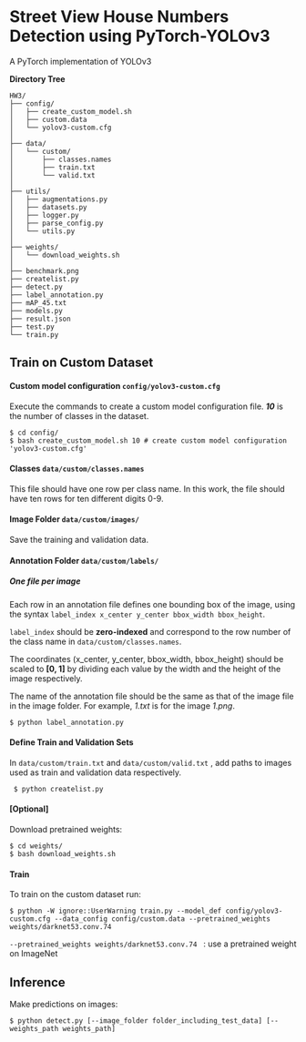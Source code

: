 # Street View House Numbers Detection using PyTorch-YOLOv3
A PyTorch implementation of YOLOv3

**Directory Tree**
```
HW3/
├── config/
│   ├── create_custom_model.sh
│   ├── custom.data
│   └── yolov3-custom.cfg
│
├── data/
│   └── custom/
│       ├── classes.names
│       ├── train.txt
│       └── valid.txt
│
├── utils/
│   ├── augmentations.py
│   ├── datasets.py
│   ├── logger.py
│   ├── parse_config.py
│   └── utils.py
│
├── weights/
│   └── download_weights.sh
│
├── benchmark.png
├── createlist.py
├── detect.py
├── label_annotation.py
├── mAP_45.txt
├── models.py
├── result.json
├── test.py
└── train.py
```

## Train on Custom Dataset

#### Custom model configuration ```config/yolov3-custom.cfg```
Execute the commands to create a custom model configuration file.
***10*** is the number of classes in the dataset.

```
$ cd config/                                
$ bash create_custom_model.sh 10 # create custom model configuration 'yolov3-custom.cfg'
```

#### Classes `data/custom/classes.names`
This file should have one row per class name. In this work, the file should have ten rows for ten different digits 0-9.

#### Image Folder `data/custom/images/`
Save the training and validation data.

#### Annotation Folder `data/custom/labels/`
##### **One file per image**
Each row in an annotation file defines one bounding box of the image, using the syntax `label_index x_center y_center bbox_width bbox_height`.

`label_index` should be **zero-indexed** and correspond to the row number of the class name in `data/custom/classes.names`. 

The coordinates (x_center, y_center, bbox_width, bbox_height) should be scaled to **[0, 1]** by dividing each value by the width and the height of the image respectively. 

The name of the annotation file should be the same as that of the image file in the image folder. For example, *1.txt* is for the image *1.png*.

```$ python label_annotation.py```

#### Define Train and Validation Sets
In `data/custom/train.txt` and `data/custom/valid.txt` , add paths to images used as train and validation data respectively.

``` $ python createlist.py```

#### [Optional]

Download pretrained weights:
    
    $ cd weights/
    $ bash download_weights.sh

#### Train
To train on the custom dataset run:

```
$ python -W ignore::UserWarning train.py --model_def config/yolov3-custom.cfg --data_config config/custom.data --pretrained_weights weights/darknet53.conv.74
```

```--pretrained_weights weights/darknet53.conv.74 ``` : use a pretrained weight on ImageNet


## Inference
Make predictions on images:

    $ python detect.py [--image_folder folder_including_test_data] [--weights_path weights_path]
